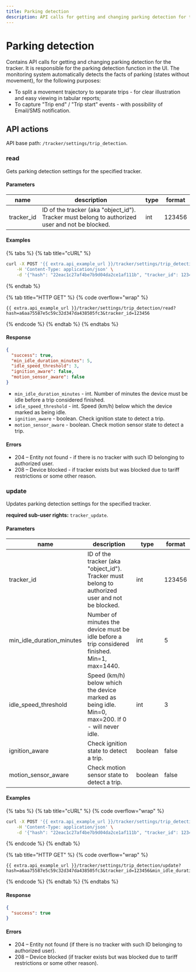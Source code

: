 ```yaml
---
title: Parking detection
description: API calls for getting and changing parking detection for the tracker.
---
```


# Parking detection

Contains API calls for getting and changing parking detection for the tracker. It is responsible for the parking detection function in the UI. The monitoring system automatically detects the facts of parking (states without movement), for the following purposes:

* To split a movement trajectory to separate trips - for clear illustration and easy viewing in tabular reports;
* To capture "Trip end" / "Trip start" events - with possibility of Email/SMS notification.

## API actions

API base path: `/tracker/settings/trip_detection`.

### read

Gets parking detection settings for the specified tracker.

#### Parameters

| name        | description                                                                                      | type | format |
| ----------- | ------------------------------------------------------------------------------------------------ | ---- | ------ |
| tracker\_id | ID of the tracker (aka "object\_id"). Tracker must belong to authorized user and not be blocked. | int  | 123456 |

#### Examples

{% tabs %}
{% tab title="cURL" %}
```sh
curl -X POST '{{ extra.api_example_url }}/tracker/settings/trip_detection/read' \
    -H 'Content-Type: application/json' \
    -d '{"hash": "22eac1c27af4be7b9d04da2ce1af111b", "tracker_id": 123456}'
```
{% endtab %}

{% tab title="HTTP GET" %}
{% code overflow="wrap" %}
```http
{{ extra.api_example_url }}/tracker/settings/trip_detection/read?hash=a6aa75587e5c59c32d347da438505fc3&tracker_id=123456
```
{% endcode %}
{% endtab %}
{% endtabs %}

#### Response

```json
{
  "success": true,
  "min_idle_duration_minutes": 5,
  "idle_speed_threshold": 3,
  "ignition_aware": false,
  "motion_sensor_aware": false
}
```

* `min_idle_duration_minutes` - int. Number of minutes the device must be idle before a trip considered finished.
* `idle_speed_threshold` - int. Speed (km/h) below which the device marked as being idle.
* `ignition_aware` - boolean. Check ignition state to detect a trip.
* `motion_sensor_aware` - boolean. Check motion sensor state to detect a trip.

#### Errors

* 204 – Entity not found - if there is no tracker with such ID belonging to authorized user.
* 208 – Device blocked - if tracker exists but was blocked due to tariff restrictions or some other reason.

### update

Updates parking detection settings for the specified tracker.

**required sub-user rights:** `tracker_update`.

#### Parameters

| name                         | description                                                                                       | type    | format |
| ---------------------------- | ------------------------------------------------------------------------------------------------- | ------- | ------ |
| tracker\_id                  | ID of the tracker (aka "object\_id"). Tracker must belong to authorized user and not be blocked.  | int     | 123456 |
| min\_idle\_duration\_minutes | Number of minutes the device must be idle before a trip considered finished. Min=1, max=1440.     | int     | 5      |
| idle\_speed\_threshold       | Speed (km/h) below which the device marked as being idle. Min=0, max=200. If 0 - will never idle. | int     | 3      |
| ignition\_aware              | Check ignition state to detect a trip.                                                            | boolean | false  |
| motion\_sensor\_aware        | Check motion sensor state to detect a trip.                                                       | boolean | false  |

#### Examples

{% tabs %}
{% tab title="cURL" %}
{% code overflow="wrap" %}
```sh
curl -X POST '{{ extra.api_example_url }}/tracker/settings/trip_detection/update' \
    -H 'Content-Type: application/json' \
    -d '{"hash": "22eac1c27af4be7b9d04da2ce1af111b", "tracker_id": 123456, "min_idle_duration_minutes": "5", "idle_speed_threshold": "3", "ignition_aware": false, "motion_sensor_aware": false}'
```
{% endcode %}
{% endtab %}

{% tab title="HTTP GET" %}
{% code overflow="wrap" %}
```http
{{ extra.api_example_url }}/tracker/settings/trip_detection/update?hash=a6aa75587e5c59c32d347da438505fc3&tracker_id=123456&min_idle_duration_minutes=5&idle_speed_threshold=3&ignition_aware=false&motion_sensor_aware=false
```
{% endcode %}
{% endtab %}
{% endtabs %}

#### Response

```json
{
  "success": true
}
```

#### Errors

* 204 – Entity not found (if there is no tracker with such ID belonging to authorized user).
* 208 – Device blocked (if tracker exists but was blocked due to tariff restrictions or some other reason).

